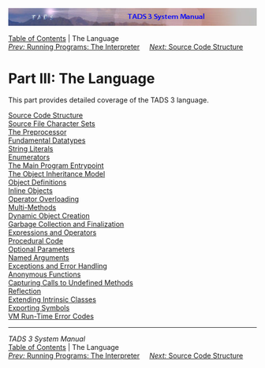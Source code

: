 ---
---
<div class="topbar">

<img src="topbar.jpg" data-border="0" />

</div>

<div class="nav">

<a href="toc.html" class="nav">Table of Contents</a> \| The Language  
<span class="navnp"><a href="terp.html" class="nav"><em>Prev:</em> Running Programs: The
Interpreter</a>    
<a href="progstru.html" class="nav"><em>Next:</em> Source Code
Structure</a>     </span>

</div>

<div class="main">

# Part III: The Language

This part provides detailed coverage of the TADS 3 language.

<div class="sectoc">

[Source Code Structure](progstru.html)  
[Source File Character Sets](charmap.html)  
[The Preprocessor](preproc.html)  
[Fundamental Datatypes](types.html)  
[String Literals](strlit.html)  
[Enumerators](enum.html)  
[The Main Program Entrypoint](startup.html)  
[The Object Inheritance Model](inherit.html)  
[Object Definitions](objdef.html)  
[Inline Objects](inlineobj.html)  
[Operator Overloading](opoverload.html)  
[Multi-Methods](multmeth.html)  
[Dynamic Object Creation](dynobj.html)  
[Garbage Collection and Finalization](gc.html)  
[Expressions and Operators](expr.html)  
[Procedural Code](proccode.html)  
[Optional Parameters](optparams.html)  
[Named Arguments](namedargs.html)  
[Exceptions and Error Handling](except.html)  
[Anonymous Functions](anonfn.html)  
[Capturing Calls to Undefined Methods](undef.html)  
[Reflection](reflect.html)  
[Extending Intrinsic Classes](icext.html)  
[Exporting Symbols](export.html)  
[VM Run-Time Error Codes](errmsg.html)  

</div>

</div>

------------------------------------------------------------------------

<div class="navb">

*TADS 3 System Manual*  
<a href="toc.html" class="nav">Table of Contents</a> \| The Language  
<span class="navnp"><a href="terp.html" class="nav"><em>Prev:</em> Running Programs: The
Interpreter</a>    
<a href="progstru.html" class="nav"><em>Next:</em> Source Code
Structure</a>     </span>

</div>
